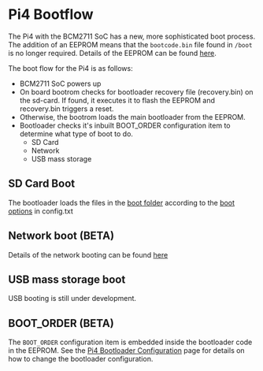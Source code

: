 # Pi4 Bootflow

The Pi4 with the BCM2711 SoC has a new, more sophisticated boot process. The addition of an EEPROM means that the `bootcode.bin` file found in `/boot` is no longer required. Details of the EEPROM can be found [here](./booteeprom.md).

The boot flow for the Pi4 is as follows:

* BCM2711 SoC powers up
* On board bootrom checks for bootloader recovery file (recovery.bin) on the sd-card. If found, it executes it to flash the EEPROM and recovery.bin triggers a reset.
* Otherwise, the bootrom loads the main bootloader from the EEPROM.
* Bootloader checks it's inbuilt BOOT_ORDER configuration item to determine what type of boot to do.
  * SD Card
  * Network
  * USB mass storage


## SD Card Boot
The bootloader loads the files in the [boot folder](../../../configuration/boot_folder.md) according to the [boot options](../../..configuration/config-txt/boot.md) in config.txt

## Network boot (BETA)

Details of the network booting can be found [here](https://github.com/raspberrypi/rpi-eeprom/blob/master/firmware/raspberry_pi4_network_boot_beta.md)

## USB mass storage boot

USB booting is still under development.


## BOOT_ORDER (BETA)

The `BOOT_ORDER` configuration item is embedded inside the bootloader code in the EEPROM. See the [Pi4 Bootloader Configuration](./bcm2711_bootloader_config.md) page for details on how to change the bootloader configuration.

